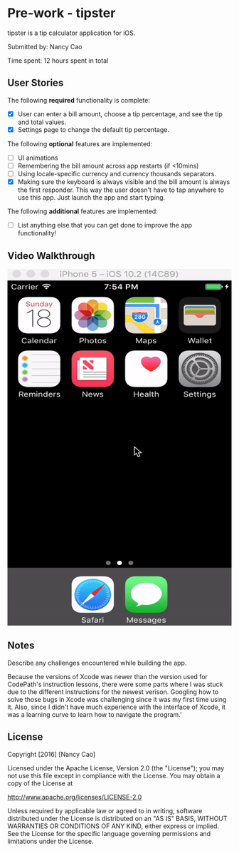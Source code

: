 # Pre-work - tipster
tipster is a tip calculator application for iOS.

Submitted by: Nancy Cao

Time spent: 12 hours spent in total

## User Stories

The following **required** functionality is complete:

* [X] User can enter a bill amount, choose a tip percentage, and see the tip and total values.
* [X] Settings page to change the default tip percentage.

The following **optional** features are implemented:
* [ ] UI animations
* [ ] Remembering the bill amount across app restarts (if <10mins)
* [ ] Using locale-specific currency and currency thousands separators.
* [X] Making sure the keyboard is always visible and the bill amount is always the first responder. This way the user doesn't have to tap anywhere to use this app. Just launch the app and start typing.

The following **additional** features are implemented:

- [ ] List anything else that you can get done to improve the app functionality!

## Video Walkthrough

<img src="demo.gif" title='Video Walkthrough' alt="Video Walkthrough" width="600" height="800" />

## Notes

Describe any challenges encountered while building the app.

Because the versions of Xcode was newer than the version used for CodePath's instruction lessons, there were some parts where I was stuck due to the different instructions for the newest verison. Googling how to solve those bugs in Xcode was challenging since it was my first time using it. Also, since I didn't have much experience with the interface of Xcode, it was a learning curve to learn how to navigate the program.'

## License

Copyright [2016] [Nancy Cao]

Licensed under the Apache License, Version 2.0 (the "License");
you may not use this file except in compliance with the License.
You may obtain a copy of the License at

http://www.apache.org/licenses/LICENSE-2.0

Unless required by applicable law or agreed to in writing, software
distributed under the License is distributed on an "AS IS" BASIS,
WITHOUT WARRANTIES OR CONDITIONS OF ANY KIND, either express or implied.
See the License for the specific language governing permissions and
limitations under the License.
